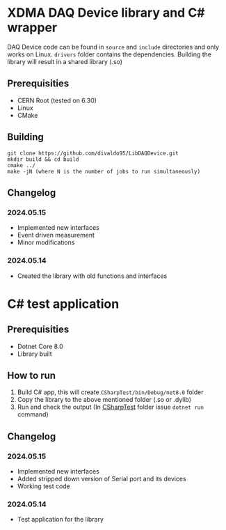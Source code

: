 # XDMA DAQ Device library and C# wrapper

DAQ Device code can be found in `source` and `include` directories and only works on Linux.
`drivers` folder contains the dependencies.
Building the library will result in a shared library (.so)


## Prerequisities
* CERN Root (tested on 6.30)
* Linux
* CMake

## Building
```
git clone https://github.com/divaldo95/LibDAQDevice.git
mkdir build && cd build
cmake ../
make -jN (where N is the number of jobs to run simultaneously)
```

## Changelog
### 2024.05.15
- Implemented new interfaces
- Event driven measurement
- Minor modifications

### 2024.05.14
- Created the library with old functions and interfaces

# C# test application

## Prerequisities
* Dotnet Core 8.0
* Library built

## How to run
1. Build C# app, this will create `CSharpTest/bin/Debug/net8.0` folder
2. Copy the library to the above mentioned folder (.so or .dylib)
3. Run and check the output (In [CSharpTest](CSharpTest) folder issue `dotnet run` command)

## Changelog
### 2024.05.15
- Implemented new interfaces
- Added stripped down version of Serial port and its devices
- Working test code

### 2024.05.14
- Test application for the library